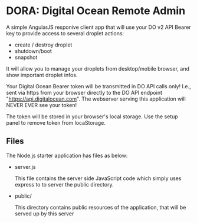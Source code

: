 # DORA: Digital Ocean Remote Admin

A simple AngularJS responive client app that will use your DO v2 API Bearer key
to provide access to several droplet actions:

* create / destroy droplet
* shutdown/boot
* snapshot

It will allow you to manage your droplets from desktop/mobile browser, and show important droplet infos.

Your Digital Ocean Bearer token will be transmitted in DO API calls only!
I.e., sent via https from your browser directly to the DO API endpoint "https://api.digitalocean.com". 
The webserver serving this application will NEVER EVER see your token!

The token will be stored in your browser's local storage. 
Use the setup panel to remove token from locaStorage.


## Files

The Node.js starter application has files as below:

* server.js

	This file contains the server side JavaScript code which simply uses express to
    to server the public directory.

* public/

	This directory contains public resources of the application, that will be
	served up by this server

